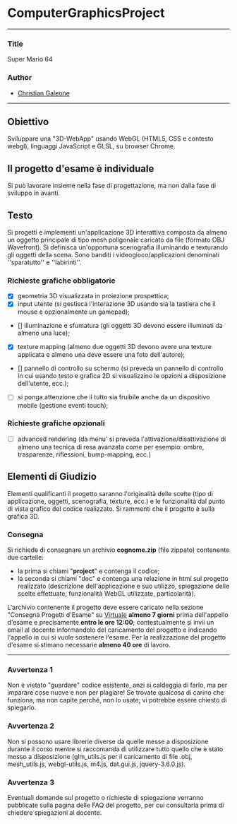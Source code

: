 # ComputerGraphicsProject
---
### Title
Super Mario 64
### Author
- [Christian Galeone](https://github.com/ElGaleon)
___
## Obiettivo
Sviluppare una "3D-WebApp" usando WebGL (HTML5, CSS e contesto webgl), linguaggi JavaScript e GLSL, su browser Chrome.
## Il progetto d'esame è individuale
Si può lavorare insieme nella fase di progettazione, ma non dalla fase di sviluppo in avanti.

## Testo
Si progetti e implementi un'applicazione 3D interattiva composta da almeno un oggetto principale di tipo mesh poligonale caricato da file (formato OBJ Wavefront). Si definisca un'opportuna scenografia illuminando e texturando gli oggetti della scena. Sono banditi i videogioco/applicazioni denominati ''sparatutto'' e ''labirinti''.
### Richieste grafiche obbligatorie
- [x] geometria 3D visualizzata in proiezione prospettica;
- [x] input utente (si gestisca l'interazione 3D usando sia la tastiera che il mouse e opzionalmente un gamepad);
- [] illuminazione e sfumatura (gli oggetti 3D devono essere illuminati da almeno una luce);
- [x] texture mapping (almeno due oggetti 3D devono avere una texture applicata e almeno una deve essere una foto dell'autore);
- [] pannello di controllo su schermo (si preveda un pannello di controllo in cui usando testo e grafica 2D si visualizzino le opzioni a disposizione dell'utente, ecc.);
- [ ] si ponga attenzione che il tutto sia fruibile anche da un dispositivo mobile (gestione eventi touch);
### Richieste grafiche opzionali
- [ ] advanced rendering (da menu' si preveda l'attivazione/disattivazione di almeno una tecnica di resa avanzata come per esempio: ombre, trasparenze, riflessioni, bump-mapping, ecc.)

## Elementi di Giudizio
Elementi qualificanti il progetto saranno l'originalità delle scelte (tipo di applicazione, oggetti, scenografia, texture, ecc.) e le funzionalità dal punto di vista grafico del codice realizzato. Si rammenti che il progetto è sulla grafica 3D.
### Consegna
Si richiede di consegnare un archivio **cognome.zip** (file zippato) contenente due cartelle:
- la prima si chiami "**project**" e contenga il codice;
- la seconda si chiami "doc" e contenga una relazione in html sul progetto realizzato (descrizione dell'applicazione e suo utilizzo, spiegazione delle scelte effettuate, funzionalità WebGL utilizzate, particolarità). <br/>

L'archivio contenente il progetto deve essere caricato nella sezione "Consegna Progetti d'Esame" su [Virtuale](virtuale.unibo.it) **almeno 7 giorni** prima dell'appello d'esame e precisamente **entro le ore 12:00**; contestualmente si invii un email al docente informandolo del caricamento del progetto e indicando l'appello in cui si vuole sostenere l'esame.
Per la realizzazione del progetto d'esame si stimano necessarie **almeno 40 ore** di lavoro.

___
### Avvertenza 1
Non è vietato "guardare" codice esistente, anzi si caldeggia di farlo, ma per imparare cose nuove e non per plagiare! Se trovate qualcosa di carino che funziona, ma non capite perché, non lo usate; vi potrebbe essere chiesto di spiegarlo.
### Avvertenza 2
Non si possono usare librerie diverse da quelle messe a disposizione durante il corso mentre si raccomanda di utilizzare tutto quello che è stato messo a disposizione (glm_utils.js per il caricamento di file .obj, mesh_utils.js, webgl-utils.js, m4.js, dat.gui.js, jquery-3.6.0.js).
### Avvertenza 3
Eventuali domande sul progetto o richieste di spiegazione verranno pubblicate sulla pagina delle FAQ del progetto, per cui consultarla prima di chiedere spiegazioni al docente.
